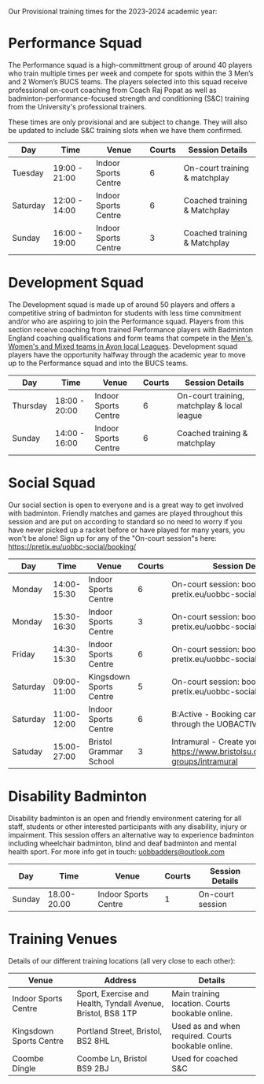 Our Provisional training times for the 2023-2024 academic year:  

# Performance Squad

The Performance squad is a high-committment group of around 40 players who train multiple times per week and compete for spots within the 3 Men’s and 2 Women’s BUCS teams. The players selected into this squad receive professional on-court coaching from Coach Raj Popat as well as badminton-performance-focused strength and conditioning (S&C) training from the University's professional trainers.

These times are only provisional and are subject to change. They will also be updated to include S&C training slots when we have them confirmed.

Day | Time | Venue | Courts | Session Details
--- | --- | --- | --- | ---
Tuesday | 19:00 - 21:00 | Indoor Sports Centre | 6 | On-court training & matchplay
Saturday | 12:00 - 14:00 | Indoor Sports Centre | 6 | Coached training & Matchplay
Sunday | 16:00 - 19:00 | Indoor Sports Centre | 3 | Coached training & Matchplay

# Development Squad

The Development squad is made up of around 50 players and offers a competitive string of badminton for students with less time commitment and/or who are aspiring to join the Performance squad. Players from this section receive coaching from trained Performance players with Badminton England coaching qualifications and form teams that compete in the [Men's, Women's and Mixed teams in Avon local Leagues](https://www.avonba.org/). Development squad players have the opportunity halfway through the academic year to move up to the Performance squad and into the BUCS teams.

Day | Time | Venue | Courts | Session Details
--- | --- | --- | --- | ---
Thursday | 18:00 - 20:00 | Indoor Sports Centre | 6 | On-court training, matchplay & local league
Sunday | 14:00 - 16:00 | Indoor Sports Centre | 6 | Coached training & matchplay

# Social Squad

Our social section is open to everyone and is a great way to get involved with badminton. Friendly matches and games are played throughout this session and are put on according to standard so no need to worry if you have never picked up a racket before or have played for many years, you won't be alone! Sign up for any of the "On-court session"s here: https://pretix.eu/uobbc-social/booking/

Day | Time | Venue | Courts | Session Details
--- | --- | --- | --- | ---
Monday | 14:00-15:30 | Indoor Sports Centre | 6 | On-court session: book via pretix.eu/uobbc-social/booking/
Monday | 15:30-16:30 | Indoor Sports Centre | 3 | On-court session: book via pretix.eu/uobbc-social/booking/
Friday | 14:30-15:30 | Indoor Sports Centre | 6 | On-court session: book via pretix.eu/uobbc-social/booking/
Saturday | 09:00-11:00 | Kingsdown Sports Centre | 5 | On-court session: book via pretix.eu/uobbc-social/booking/
Saturday | 11:00-12:00 | Indoor Sports Centre | 6 | B:Active - Booking can be made through the UOBACTIVE App
Satuday | 15:00-27:00 | Bristol Grammar School | 3 | Intramural - Create your team here: https://www.bristolsu.org.uk/student-groups/intramural

# Disability Badminton

Disability badminton is an open and friendly environment catering for all staff, students or other interested participants with any disability, injury or impairment. This session offers an alternative way to experience badminton including wheelchair badminton, blind and deaf badminton and mental health sport. For more info get in touch: [uobbadders@outlook.com](mailto://uobbadders@outlook.com)

Day | Time | Venue | Courts | Session Details
--- | --- | --- | --- | ---
Sunday | 18.00-20.00 | Indoor Sports Centre | 1 | On-court session

# Training Venues

Details of our different training locations (all very close to each other):

Venue | Address | Details
--- | --- | ---
Indoor Sports Centre | Sport, Exercise and Health, Tyndall Avenue, Bristol, BS8 1TP | Main training location. Courts bookable online.
Kingsdown Sports Centre | Portland Street, Bristol, BS2 8HL | Used as and when required. Courts bookable online.
Coombe Dingle | Coombe Ln, Bristol BS9 2BJ | Used for coached S&C
